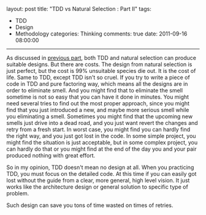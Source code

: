 layout: post
title: "TDD vs Natural Selection : Part II"
tags:
  - TDD
  - Design
  - Methodology
categories: Thinking
comments: true
date: 2011-09-16 08:00:00
---
As discussed in [previous part](/Thinking/2011/09/14/tdd-vs-natural-selection/), both TDD and natural selection can produce suitable designs. But there are costs.
The design from natural selection is just perfect, but the cost is 99% unsuitable species die out. It is the cost of life.
Same to TDD, except TDD isn't so cruel. If you try to write a piece of code in TDD and pure factoring way, which means all the designs are in order to eliminate smell. And you might find that to eliminate the smell sometime is not so easy that you can have it done in minutes. You might need several tries to find out the most proper approach, since you might find that you just introduced a new, and maybe more serious smell while you eliminating a smell. Sometimes you might find that the upcoming new smells just drive into a dead road, and you just want revert the changes and retry from a fresh start. In worst case, you might find you can hardly find the right way, and you just got lost in the code.
In some simple project, you might find the situation is just acceptable, but in some complex project, you can hardly do that or you might find at the  end of the day you and your pair produced nothing with great effort.

So in my opinion, TDD doesn't mean no design at all. When you practicing TDD, you must focus on the detailed code. At this time if you can easily got lost without the guide from a clear, more general, high level vision. It just works like the architecture design or general solution to specific type of problem.

Such design can save you tons of time wasted on times of retries.

